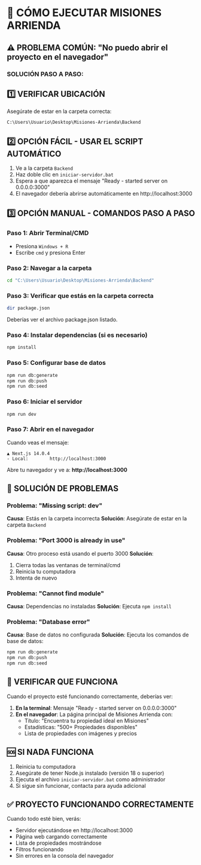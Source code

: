 # 🚀 CÓMO EJECUTAR MISIONES ARRIENDA

## ⚠️ PROBLEMA COMÚN: "No puedo abrir el proyecto en el navegador"

### SOLUCIÓN PASO A PASO:

## 1️⃣ VERIFICAR UBICACIÓN
Asegúrate de estar en la carpeta correcta:
```
C:\Users\Usuario\Desktop\Misiones-Arrienda\Backend
```

## 2️⃣ OPCIÓN FÁCIL - USAR EL SCRIPT AUTOMÁTICO
1. Ve a la carpeta `Backend`
2. Haz doble clic en `iniciar-servidor.bat`
3. Espera a que aparezca el mensaje "Ready - started server on 0.0.0.0:3000"
4. El navegador debería abrirse automáticamente en http://localhost:3000

## 3️⃣ OPCIÓN MANUAL - COMANDOS PASO A PASO

### Paso 1: Abrir Terminal/CMD
- Presiona `Windows + R`
- Escribe `cmd` y presiona Enter

### Paso 2: Navegar a la carpeta
```bash
cd "C:\Users\Usuario\Desktop\Misiones-Arrienda\Backend"
```

### Paso 3: Verificar que estás en la carpeta correcta
```bash
dir package.json
```
Deberías ver el archivo package.json listado.

### Paso 4: Instalar dependencias (si es necesario)
```bash
npm install
```

### Paso 5: Configurar base de datos
```bash
npm run db:generate
npm run db:push
npm run db:seed
```

### Paso 6: Iniciar el servidor
```bash
npm run dev
```

### Paso 7: Abrir en el navegador
Cuando veas el mensaje:
```
▲ Next.js 14.0.4
- Local:        http://localhost:3000
```

Abre tu navegador y ve a: **http://localhost:3000**

## 🔧 SOLUCIÓN DE PROBLEMAS

### Problema: "Missing script: dev"
**Causa**: Estás en la carpeta incorrecta
**Solución**: Asegúrate de estar en la carpeta `Backend`

### Problema: "Port 3000 is already in use"
**Causa**: Otro proceso está usando el puerto 3000
**Solución**: 
1. Cierra todas las ventanas de terminal/cmd
2. Reinicia tu computadora
3. Intenta de nuevo

### Problema: "Cannot find module"
**Causa**: Dependencias no instaladas
**Solución**: Ejecuta `npm install`

### Problema: "Database error"
**Causa**: Base de datos no configurada
**Solución**: Ejecuta los comandos de base de datos:
```bash
npm run db:generate
npm run db:push
npm run db:seed
```

## 📱 VERIFICAR QUE FUNCIONA

Cuando el proyecto esté funcionando correctamente, deberías ver:

1. **En la terminal**: Mensaje "Ready - started server on 0.0.0.0:3000"
2. **En el navegador**: La página principal de Misiones Arrienda con:
   - Título: "Encuentra tu propiedad ideal en Misiones"
   - Estadísticas: "500+ Propiedades disponibles"
   - Lista de propiedades con imágenes y precios

## 🆘 SI NADA FUNCIONA

1. Reinicia tu computadora
2. Asegúrate de tener Node.js instalado (versión 18 o superior)
3. Ejecuta el archivo `iniciar-servidor.bat` como administrador
4. Si sigue sin funcionar, contacta para ayuda adicional

## ✅ PROYECTO FUNCIONANDO CORRECTAMENTE

Cuando todo esté bien, verás:
- Servidor ejecutándose en http://localhost:3000
- Página web cargando correctamente
- Lista de propiedades mostrándose
- Filtros funcionando
- Sin errores en la consola del navegador

